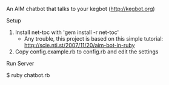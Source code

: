 An AIM chatbot that talks to your kegbot (http://kegbot.org)

Setup

1. Install net-toc with 'gem install -r net-toc'
	* Any trouble, this project is based on this simple tutorial: http://scie.nti.st/2007/11/20/aim-bot-in-ruby
2. Copy config.example.rb to config.rb and edit the settings

Run Server

$ ruby chatbot.rb